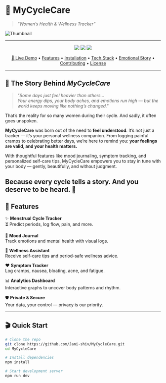 # 🌸 MyCycleCare

> _“Women’s Health & Wellness Tracker”_

![Thumbnail](https://media.giphy.com/media/v1.Y2lkPTc5MGI3NjExeDVyNXQycWVwamZycGdyOXhnNWZ6bmxrdmdlMHhzNXZlMHVucGt1ayZlcD12MV9zdGlja2Vyc19zZWFyY2gmY3Q9cw/wa0YVWljRtekMUfke6/giphy.gif)

---
<p align="center">
  <a href="https://github.com/Jani-shiv/MyCycleCare/stargazers"><img src="https://img.shields.io/github/stars/Jani-shiv/MyCycleCare?style=social" /></a>
  <a href="https://github.com/Jani-shiv/MyCycleCare/watchers"><img src="https://img.shields.io/github/watchers/Jani-shiv/MyCycleCare?style=social" /></a>
  <a href="https://github.com/Jani-shiv/MyCycleCare/network/members"><img src="https://img.shields.io/github/forks/Jani-shiv/MyCycleCare?style=social" /></a>
</p>

<p align="center">
  <a href="https://my-cycle-care.vercel.app" target="_blank">🚀 Live Demo</a> •
  <a href="#features">Features</a> •
  <a href="#installation">Installation</a> •
  <a href="#tech-stack">Tech Stack</a> •
  <a href="#story">Emotional Story</a> •
  <a href="#contributing">Contributing</a> •
  <a href="#license">License</a>
</p>


---
## 💌 The Story Behind *MyCycleCare*

> _"Some days just feel heavier than others…  
> Your energy dips, your body aches, and emotions run high — but the world keeps moving like nothing’s changed."_

That’s the reality for so many women during their cycle. And sadly, it often goes unspoken.

**MyCycleCare** was born out of the need to **feel understood**. It’s not just a tracker — it’s your personal wellness companion. From logging painful cramps to celebrating better days, we’re here to remind you: **your feelings are valid, and your health matters.**

With thoughtful features like mood journaling, symptom tracking, and personalized self-care tips, MyCycleCare empowers you to stay in tune with your body — gently, beautifully, and without judgment.

Because every cycle tells a story. And **you deserve to be heard**. 🌸
---

## 🌟 Features

✨ **Menstrual Cycle Tracker**  
⏳ Predict periods, log flow, pain, and more.

📝 **Mood Journal**  
Track emotions and mental health with visual logs.

🌿 **Wellness Assistant**  
Receive self-care tips and period-safe wellness advice.

❤️ **Symptom Tracker**  
Log cramps, nausea, bloating, acne, and fatigue.

📊 **Analytics Dashboard**  
Interactive graphs to uncover body patterns and rhythm.

🛡️ **Private & Secure**  
Your data, your control — privacy is our priority.


---

## 🎬 Quick Start

```bash
# Clone the repo
git clone https://github.com/Jani-shiv/MyCycleCare.git
cd MyCycleCare

# Install dependencies
npm install

# Start development server
npm run dev
